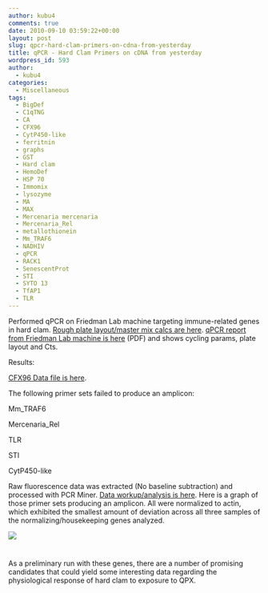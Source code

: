 ```yaml
---
author: kubu4
comments: true
date: 2010-09-10 03:59:22+00:00
layout: post
slug: qpcr-hard-clam-primers-on-cdna-from-yesterday
title: qPCR - Hard Clam Primers on cDNA from yesterday
wordpress_id: 593
author:
  - kubu4
categories:
  - Miscellaneous
tags:
  - BigDef
  - C1qTNG
  - CA
  - CFX96
  - CytP450-like
  - ferritnin
  - graphs
  - GST
  - Hard clam
  - HemoDef
  - HSP 70
  - Immomix
  - lysozyme
  - MA
  - MAX
  - Mercenaria mercenaria
  - Mercenaria_Rel
  - metallothionein
  - Mm_TRAF6
  - NADHIV
  - qPCR
  - RACK1
  - SenescentProt
  - STI
  - SYTO 13
  - TfAP1
  - TLR
---
```


Performed qPCR on Friedman Lab machine targeting immune-related genes in hard clam. [Rough plate layout/master mix calcs are here](https://eagle.fish.washington.edu/Arabidopsis/Notebook%20Workup%20Files/20100709-01.jpg). [qPCR report from Friedman Lab machine is here](http://eagle.fish.washington.edu/Arabidopsis/Notebook%20Workup%20Files/20100909-01%20qPCR%20Report.pdf) (PDF) and shows cycling params, plate layout and Cts.

Results:

[CFX96 Data file is here](https://purplepelican.fish.washington.edu/~srlab/qpcr/Sam/CFX96/Sam_2010-09-09%2009-22-55_CC009827.pcrd).

The following primer sets failed to produce an amplicon:

Mm_TRAF6

Mercenaria_Rel

TLR

STI

CytP450-like

Raw fluorescence data was extracted (No baseline subtraction) and processed with PCR Miner. [Data workup/analysis is here](https://spreadsheets.google.com/ccc?key=toOwWKJGN1aUHuSTaHbiEnQ&authkey=COnVirEI&hl=en#gid=1). Here is a graph of those primer sets producing an amplicon. All were normalized to actin, which exhibited the smallest amount of deviation across all three samples of the normalizing/housekeeping genes analyzed.

![](https://eagle.fish.washington.edu/Arabidopsis/Notebook%20Workup%20Files/20100909%20qPCR%20graphs.jpg)



# 



As a preliminary run with these genes, there are a number of promising candidates that could yield some interesting data regarding the physiological response of hard clam to exposure to QPX.
